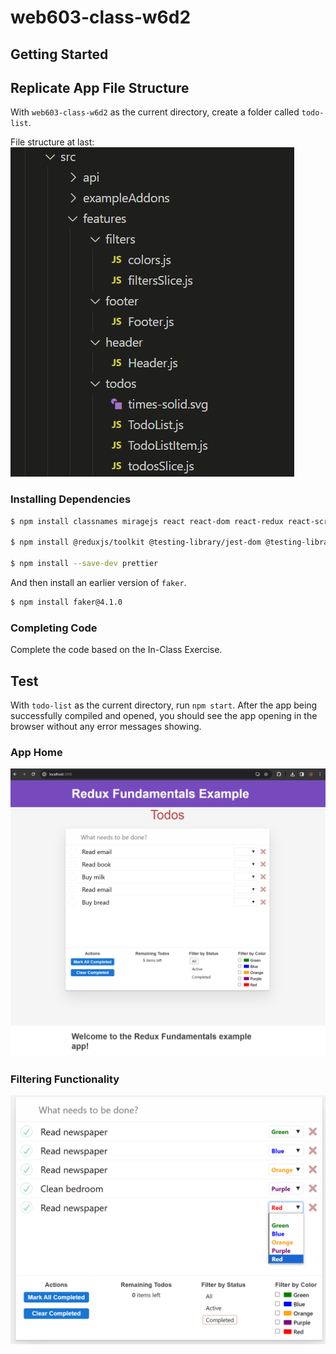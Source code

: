 # web603-class-w6d2

## Getting Started

## Replicate App File Structure
With `web603-class-w6d2` as the current directory, create a folder called `todo-list`.

File structure at last:
![src structure](screenshots/src-structure.png)

### Installing Dependencies

```bash
$ npm install classnames miragejs react react-dom react-redux react-scripts redux seedrandom

$ npm install @reduxjs/toolkit @testing-library/jest-dom @testing-library/react @testing-library/user-event

$ npm install --save-dev prettier
```

And then install an earlier version of `faker`.

```bash
$ npm install faker@4.1.0
```

### Completing Code

Complete the code based on the In-Class Exercise.

## Test

With `todo-list` as the current directory, run `npm start`. After the app being successfully compiled and opened, you should see the app opening in the browser without any error messages showing.

### App Home

![app home](screenshots/app-home.png)

### Filtering Functionality

![filter todo](screenshots/filter-todo.png)
